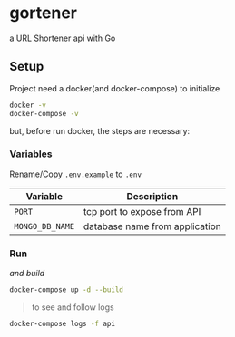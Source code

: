 # gortener
a URL Shortener api with Go
 
## Setup
Project need a docker(and docker-compose) to initialize

``` bash
docker -v
docker-compose -v
```

but, before run docker, the steps are necessary:

### Variables

Rename/Copy `.env.example` to `.env` 

| Variable | Description |
| -------- | ----------- |
| `PORT` | tcp port to expose from API |
| `MONGO_DB_NAME` | database name from application |

### Run
_and build_
``` bash
docker-compose up -d --build
```

> to see and follow logs
``` bash
docker-compose logs -f api
```
